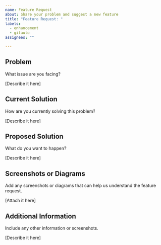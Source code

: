 ```yaml
---
name: Feature Request
about: Share your problem and suggest a new feature
title: "Feature Request: "
labels:
  - enhancement
  - gitauto
assignees: ""

---
```


## Problem
What issue are you facing?
<!-- Example: "When I try to upload large files (over 100MB), the process succeeds but takes more than 10 minutes. This disrupts my workflow and causes delays in my project." -->

[Describe it here]

## Current Solution
How are you currently solving this problem?
<!-- Example: "To work around this, I'm splitting the files into smaller parts (less than 50MB each) and uploading them individually. This is time-consuming and mistake-prone." -->

[Describe it here]

## Proposed Solution
What do you want to happen?
<!-- Example: "I would like a feature that supports seamless uploading of large files, more than 100MB, without any timeouts or delays. This will help me save time and improve my productivity." -->

[Describe it here]

## Screenshots or Diagrams
Add any screenshots or diagrams that can help us understand the feature request.
<!-- Example: "See attached screenshot of the current file upload process that takes more than 10 minutes and says nothing about the progress." -->

[Attach it here]

## Additional Information
Include any other information or screenshots.

[Describe it here]
